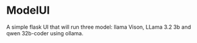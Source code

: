 # ModelUI
A simple flask UI that will run three model: llama Vison, LLama 3.2 3b and qwen 32b-coder using ollama.

